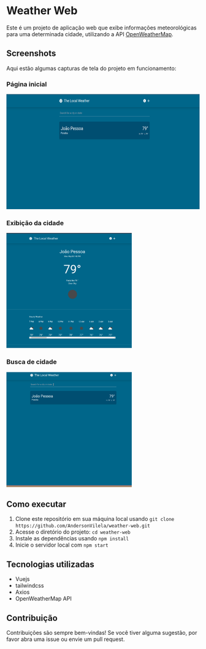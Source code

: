 # Weather Web

Este é um projeto de aplicação web que exibe informações meteorológicas para uma determinada cidade, utilizando a API [OpenWeatherMap](https://openweathermap.org/).

## Screenshots

Aqui estão algumas capturas de tela do projeto em funcionamento:

### Página inicial

<img height="300px" src="./src/assets/images/Screenshot_2023-05-08-19-43-40_1920x1080.png" alt="imagem" />

### Exibição da cidade

<img height="300px" src="./src/assets/images/gif_weather_city.gif" alt="imagem" />


### Busca de cidade

<img height="300px" src="./src/assets/images/search_city.gif" alt="imagem" />


## Como executar

1. Clone este repositório em sua máquina local usando `git clone https://github.com/AndersonVilela/weather-web.git`
2. Acesse o diretório do projeto: `cd weather-web`
3. Instale as dependências usando `npm install`
4. Inicie o servidor local com `npm start`

## Tecnologias utilizadas

- Vuejs
- tailwindcss
- Axios
- OpenWeatherMap API

## Contribuição

Contribuições são sempre bem-vindas! Se você tiver alguma sugestão, por favor abra uma issue ou envie um pull request.
